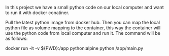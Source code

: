 In this project we have a small python code on our local computer and want to run it with docker conatiner.

Pull the latest python image from docker hub. Then you can map the local python file as volume mapping to the container, this way the container will use the python code from local computer and run it. The command will be as follows:

docker run -it -v ${PWD}:/app python:alpine python /app/main.py
